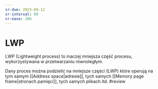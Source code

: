 ```yaml
---
sr-due: 2023-04-12
sr-interval: 60
sr-ease: 266
---
```


# LWP
LWP (Lightweight process) to inaczej mniejsza część procesu, wykorzystywana w przetwarzaniu równoległym.

Dany proces można podzielić na mniejsze części (LWP) które operują na tym samym [[Address space|adresie]], tych samych [[Memory page frame|stronach pamięci]], tych samych plikach itd.
#review
